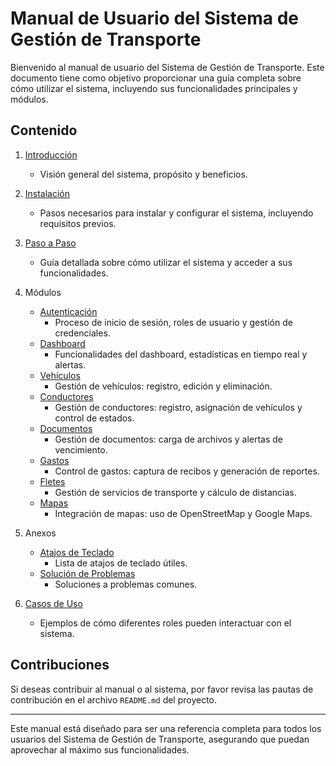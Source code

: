 # Manual de Usuario del Sistema de Gestión de Transporte

Bienvenido al manual de usuario del Sistema de Gestión de Transporte. Este documento tiene como objetivo proporcionar una guía completa sobre cómo utilizar el sistema, incluyendo sus funcionalidades principales y módulos.

## Contenido

1. [Introducción](docs/introduccion.md)
   - Visión general del sistema, propósito y beneficios.

2. [Instalación](docs/instalacion.md)
   - Pasos necesarios para instalar y configurar el sistema, incluyendo requisitos previos.

3. [Paso a Paso](docs/paso-a-paso.md)
   - Guía detallada sobre cómo utilizar el sistema y acceder a sus funcionalidades.

4. Módulos
   - [Autenticación](docs/modulos/autenticacion.md)
     - Proceso de inicio de sesión, roles de usuario y gestión de credenciales.
   - [Dashboard](docs/modulos/dashboard.md)
     - Funcionalidades del dashboard, estadísticas en tiempo real y alertas.
   - [Vehículos](docs/modulos/vehiculos.md)
     - Gestión de vehículos: registro, edición y eliminación.
   - [Conductores](docs/modulos/conductores.md)
     - Gestión de conductores: registro, asignación de vehículos y control de estados.
   - [Documentos](docs/modulos/documentos.md)
     - Gestión de documentos: carga de archivos y alertas de vencimiento.
   - [Gastos](docs/modulos/gastos.md)
     - Control de gastos: captura de recibos y generación de reportes.
   - [Fletes](docs/modulos/fletes.md)
     - Gestión de servicios de transporte y cálculo de distancias.
   - [Mapas](docs/modulos/mapas.md)
     - Integración de mapas: uso de OpenStreetMap y Google Maps.

5. Anexos
   - [Atajos de Teclado](docs/anexos/atajos-teclado.md)
     - Lista de atajos de teclado útiles.
   - [Solución de Problemas](docs/anexos/solucion-de-problemas.md)
     - Soluciones a problemas comunes.

6. [Casos de Uso](examples/casos-de-uso.md)
   - Ejemplos de cómo diferentes roles pueden interactuar con el sistema.

## Contribuciones

Si deseas contribuir al manual o al sistema, por favor revisa las pautas de contribución en el archivo `README.md` del proyecto.

---

Este manual está diseñado para ser una referencia completa para todos los usuarios del Sistema de Gestión de Transporte, asegurando que puedan aprovechar al máximo sus funcionalidades.